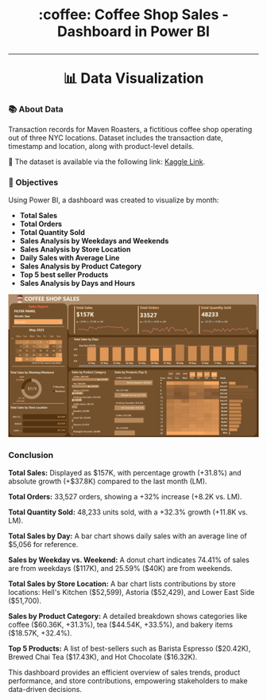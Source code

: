 <h1 align="center">
     :coffee: Coffee Shop Sales - Dashboard in Power BI
      <br />
      <hr />
     📊 Data Visualization
</h1> 
<h3>📚 About Data</h3>
<p>Transaction records for Maven Roasters, a fictitious coffee shop operating out of three NYC locations. Dataset includes the transaction date, timestamp and location, along with product-level details.</p>
<p>📍 The dataset is available via the following link: <a href="https://www.kaggle.com/datasets/ahmedabbas757/coffee-sales?select=Coffee+Shop+Sales.xlsx">Kaggle Link</a>.
<h3>📌 Objectives</h3>
<p>Using Power BI, a dashboard was created to visualize by month: </p>
<ul>
  <li><b>Total Sales</b></li>
  <li><b>Total Orders</b></li>
  <li><b>Total Quantity Sold</b></li>
  <li><b>Sales Analysis by Weekdays and Weekends</b></li>
  <li><b>Sales Analysis by Store Location</b></li>
  <li><b>Daily Sales with Average Line</b></li>
  <li><b>Sales Analysis by Product Category</b></li>
  <li><b>Top 5 best seller Products</b></li>
  <li><b>Sales Analysis by Days and Hours</b></li>
</ul>
<img src="./dashboard.png">
<h3>Conclusion</h3>
<p><b>Total Sales:</b> Displayed as $157K, with percentage growth (+31.8%) and absolute growth (+$37.8K) compared to the last month (LM).</p>
<p><b>Total Orders:</b> 33,527 orders, showing a +32% increase (+8.2K vs. LM).</p>
<p><b>Total Quantity Sold:</b> 48,233 units sold, with a +32.3% growth (+11.8K vs. LM).</p>
<p><b>Total Sales by Day:</b> A bar chart shows daily sales with an average line of $5,056 for reference.</p>
<p><b>Sales by Weekday vs. Weekend:</b> A donut chart indicates 74.41% of sales are from weekdays ($117K), and 25.59% ($40K) are from weekends.</p>
<p><b>Total Sales by Store Location:</b> A bar chart lists contributions by store locations: Hell's Kitchen ($52,599), Astoria ($52,429), and Lower East Side ($51,700).</p>
<p><b>Sales by Product Category:</b> A detailed breakdown shows categories like coffee ($60.36K, +31.3%), tea ($44.54K, +33.5%), and bakery items ($18.57K, +32.4%).</p>
<p><b>Top 5 Products:</b> A list of best-sellers such as Barista Espresso ($20.42K), Brewed Chai Tea ($17.43K), and Hot Chocolate ($16.32K).</p>
<p>This dashboard provides an efficient overview of sales trends, product performance, and store contributions, empowering stakeholders to make data-driven decisions.</p>
